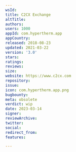 ```yaml
---
wsId: 
title: C2CX Exchange
altTitle: 
authors: 
users: 1000
appId: com.hypertherm.app
appCountry: 
released: 2018-08-23
updated: 2021-03-22
version: '3.0'
stars: 
ratings: 
reviews: 
size: 
website: https://www.c2cx.com
repository: 
issue: 
icon: com.hypertherm.app.png
bugbounty: 
meta: obsolete
verdict: wip
date: 2023-03-14
signer: 
reviewArchive: 
twitter: 
social: 
redirect_from: 
features: 

---
```



